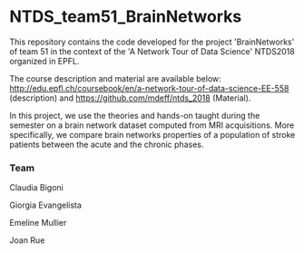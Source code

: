 # NTDS_team51_BrainNetworks



This repository contains the code developed for the project 'BrainNetworks' of team 51 in the context of the 'A Network Tour of Data Science' NTDS2018 organized in EPFL.

The course description and material are available below:
http://edu.epfl.ch/coursebook/en/a-network-tour-of-data-science-EE-558 (description) and https://github.com/mdeff/ntds_2018 (Material).


In this project, we use the theories and hands-on taught during the semester on a brain network dataset computed from MRI acquisitions. More specifically, we compare brain networks properties of a population of stroke patients between the acute and the chronic phases.



###  Team
Claudia Bigoni

Giorgia Evangelista

Emeline Mullier 

Joan Rue
